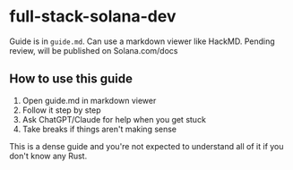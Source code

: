 # full-stack-solana-dev
Guide is in `guide.md`. Can use a markdown viewer like HackMD. Pending review, will be published on Solana.com/docs

## How to use this guide
1. Open guide.md in markdown viewer
2. Follow it step by step
3. Ask ChatGPT/Claude for help when you get stuck
4. Take breaks if things aren't making sense

This is a dense guide and you're not expected to understand all of it if you don't know any Rust.